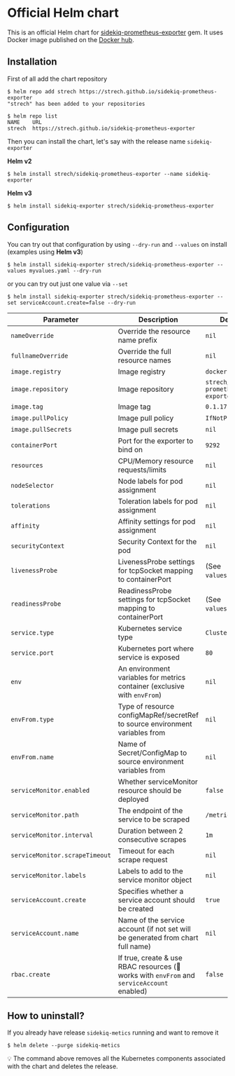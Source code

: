 # Official Helm chart

This is an official Helm chart for [sidekiq-prometheus-exporter](https://github.com/Strech/sidekiq-prometheus-exporter)
gem. It uses Docker image published on the [Docker hub](https://hub.docker.com/r/strech/sidekiq-prometheus-exporter).

## Installation

First of all add the chart repository

```console
$ helm repo add strech https://strech.github.io/sidekiq-prometheus-exporter
"strech" has been added to your repositories

$ helm repo list
NAME    URL
strech  https://strech.github.io/sidekiq-prometheus-exporter
```

Then you can install the chart, let's say with the release name `sidekiq-exporter`

**Helm v2**

```console
$ helm install strech/sidekiq-prometheus-exporter --name sidekiq-exporter
```

**Helm v3**

```console
$ helm install sidekiq-exporter strech/sidekiq-prometheus-exporter
```

## Configuration

You can try out that configuration by using `--dry-run` and `--values` on
install (examples using **Helm v3**)

```console
$ helm install sidekiq-exporter strech/sidekiq-prometheus-exporter --values myvalues.yaml --dry-run
```

or you can try out just one value via `--set`

```console
$ helm install sidekiq-exporter strech/sidekiq-prometheus-exporter --set serviceAccount.create=false --dry-run
```

| Parameter                      | Description                                                                                      | Default                              |
| ------------------------------ | ------------------------------------------------------------------------------------------------ | ------------------------------------ |
| `nameOverride`                 | Override the resource name prefix                                                                | `nil`                                |
| `fullnameOverride`             | Override the full resource names                                                                 | `nil`                                |
| `image.registry`               | Image registry                                                                                   | `docker.io`                          |
| `image.repository`             | Image repository                                                                                 | `strech/sidekiq-prometheus-exporter` |
| `image.tag`                    | Image tag                                                                                        | `0.1.17`                             |
| `image.pullPolicy`             | Image pull policy                                                                                | `IfNotPresent`                       |
| `image.pullSecrets`            | Image pull secrets                                                                               | `nil`                                |
| `containerPort`                | Port for the exporter to bind on                                                                 | `9292`                               |
| `resources`                    | CPU/Memory resource requests/limits                                                              | `nil`                                |
| `nodeSelector`                 | Node labels for pod assignment                                                                   | `nil`                                |
| `tolerations`                  | Toleration labels for pod assignment                                                             | `nil`                                |
| `affinity`                     | Affinity settings for pod assignment                                                             | `nil`                                |
| `securityContext`              | Security Context for the pod                                                                     | `nil`                                |
| `livenessProbe`                | LivenessProbe settings for tcpSocket mapping to containerPort                                    | (See `values.yaml`)                  |
| `readinessProbe`               | ReadinessProbe settings for tcpSocket mapping to containerPort                                   | (See `values.yaml`)                  |
| `service.type`                 | Kubernetes service type                                                                          | `ClusterIP`                          |
| `service.port`                 | Kubernetes port where service is exposed                                                         | `80`                                 |
| `env`                          | An environment variables for metrics container (exclusive with `envFrom`)                        | `nil`                                |
| `envFrom.type`                 | Type of resource configMapRef/secretRef to source environment variables from                     | `nil`                                |
| `envFrom.name`                 | Name of Secret/ConfigMap to source environment variables from                                    | `nil`                                |
| `serviceMonitor.enabled`       | Whether serviceMonitor resource should be deployed                                               | `false`                              |
| `serviceMonitor.path`          | The endpoint of the service to be scraped                                                        | `/metrics`                           |
| `serviceMonitor.interval`      | Duration between 2 consecutive scrapes                                                           | `1m`                                 |
| `serviceMonitor.scrapeTimeout` | Timeout for each scrape request                                                                  | `nil`                                |
| `serviceMonitor.labels`        | Labels to add to the service monitor object                                                      | `nil`                                |
| `serviceAccount.create`        | Specifies whether a service account should be created                                            | `true`                               |
| `serviceAccount.name`          | Name of the service account (if not set will be generated from chart full name)                  | `nil`                                |
| `rbac.create`                  | If true, create & use RBAC resources (:anger: works with `envFrom` and `serviceAccount` enabled) | `false`                              |

## How to uninstall?

If you already have release `sidekiq-metics` running and want to remove it

```console
$ helm delete --purge sidekiq-metics
```

:bulb: The command above removes all the Kubernetes components associated with the chart and deletes the release.
